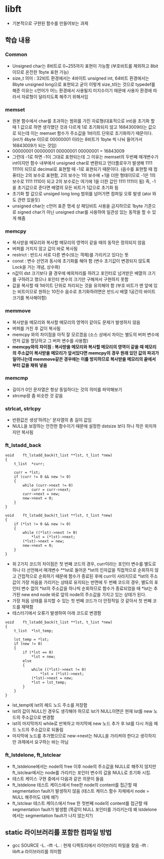# libft

- 기본적으로 구현된 함수를 만들어보는 과제

## 학습 내용

### Common

- Unsigned char는 8비트로 0~255까지 표현이 가능함 (부호비트를 제외하고 8bit이므로 온전한 1byte 표현 가능)
- size_t 의미 : 32비트 환경에서는 4바이트 unsigned int, 64비트 환경에서는 8byte unsigned long으로 표현되고 굳이 이렇게 size_t라는 것으로 typedef를 해준 이유는 c언어가 어느 환경에서 사용될지 미지수이기 때문에 사용자 환경에 따라서 자료형이 달라지도록 해주기 위해서임

### memset

- 원본 함수에서 char를 초과하는 범위를 가진 자료형(대표적으로 int)을 초기화 할 때 1 값으로 하면 생각했던 것과 다르게 1로 초기화되지 않고 16843009라는 값으로 되는데 이는 memset 함수가 주소값을 1바이트 단위로 초기화하기 때문이다. (int가 4byte 이므로 00000001 이라는 8비트가 1byte 씩 나눠 들어가서 16843009가 되는 것임)
- 00000001 00000001 00000001 00000001 = 16843009
- 그런데 -1로 하면 -1이 그대로 표현되는데 그 이유는 memset의 두번째 매개변수가 int이지만 함수 내부에서 unsigned char로 변환되고 언더플로우가 발생해 1111 1111이 되므로 decimal로 표현할 때 -1로 표현되기 때문이다. (음수를 표현할 때 컴퓨터는 2의 보수로 표현함, 2의 보수는 1의 보수에 +1을 더한 형태이므로 -1은 1의 보수로 1111 1110이 되고 2의 보수로는 여기에 1을 더한 값인 1111 1111이 됨)
즉, -1을 초기값으로 준다면 배열의 모든 비트가 1값으로 초기화 됨
- 초기화 할 값으로 unsiged long long 범위를 넘어가면 컴파일 오류 발생 (atoi 와도 관련 있을듯)
- unsigned char는 c언어 표준 명세 상 패딩비트 사용을 금지하므로 1byte 기준으로 signed char가 아닌 unsigned char를 사용하여 일관성 있는 동작을 할 수 있게 해줌

### memcpy

- 복사받을 메모리와 복사할 메모리의 영역이 같을 때의 동작은 정의되지 않음
- 버퍼를 거치지 않고 값이 바로 복사됨
- restrict : 반드시 서로 다른 변수(또는 객체)를 가리키고 있다는 뜻
- const : 변수 선언과 동시에 초기화를 해야 함 (변수 초기값이 변경되지 않도록 Lock을 거는 개념, 상수화)
- n값이 dst 크기보다 클 경우에 예외처리를 하려고 포인터로 넘겨받은 배열의 크기를 구하려고 했으나 포인터 변수의 크기만 구해져서 구현하지 못함
- 값을 복사할 때 1바이트 단위로 처리되는 것을 유의해야 함 (부호 비트가 맨 앞에 있는 비트이므로 원하는 10진수 음수로 초기화하려면은 반드시 배열 1공간의 바이트 크기를 복사해야함)

### memmove

- 복사받을 메모리와 복사할 메모리의 영역이 같아도 문제가 발생하지 않음
- 버퍼를 거친 후 값이 복사됨
- memcpy 와의 차이점을 아직 잘 모르겠음 (소스 상에서 차이는 별도의 버퍼 변수에 먼저 값을 할당하고 그 버퍼 변수를 사용함)
- **memcpy와의 차이점 : 복사받을 메모리와 복사할 메모리의 영역이 같을 때 메모리의 주소값이 복사받을 메모리가 앞서있다면 memcpy의 경우 원래 있던 값의 파괴가 일어나는데 memmove같은 경우에는 이를 방지하므로 복사받을 메모리의 끝에서부터 값을 채워 넣음**

### memcmp

- 길이가 0인 문자열은 항상 동일하다는 것의 의미를 파악해보기
- strcmp랑 좀 비슷한 것 같음

### strlcat, strlcpy

- 반환값은 생성’하려는’ 문자열의 총 길이 값임
- NULL을 보장하는 안전한 함수이기 때문에 설정한 dstsize 보다 하나 작은 위치까지만 복사됨

### ft_lstadd_back

```
void	ft_lstadd_back(t_list **lst, t_list *new)
{
	t_list	*curr;

	curr = *lst;
	if (curr != 0 && new != 0)
	{
		while (curr->next != 0)
			curr = curr->next;
		curr->next = new;
		new->next = 0;
	}
}
```

```
void	ft_lstadd_back(t_list **lst, t_list *new)
{
	if (*lst != 0 && new != 0)
	{
		while ((*lst)->next != 0)
			*lst = (*lst)->next;
		(*lst)->next = new;
		new->next = 0;
	}
}
```

- 위 2가지 코드의 차이점은 첫 번째 코드의 경우, curr이라는 포인터 변수를 별도로 하나 더 선언해서 매개변수 **lst로 들어온 *lst의 인자값을 직접적으로 순회하지 않고 간접적으로 순회하기 때문에 함수가 종료된 후에 curr이 사라지므로 *lst의 주소값이 가장 처음을 가리키는 상태로 유지되는 반면에 두 번째 코드의 경우, 별도의 포인터 변수 없이 *lst의 주소값을 하나씩 순회하므로 함수가 종료되었을 때 *lst는 추가된 new end node 바로 앞의 node의 주소값을 가지고 있는 상태가 된다.
- 가장 처음 상태를 유지할 수 있는 첫 번째 코드가 더 안정적일 것 같아서 첫 번째 코드를 채택함
- 테스터기에서 오류가 발생하여 아래 코드로 변경함

```
void	ft_lstadd_back(t_list **lst, t_list *new)
{
	t_list	*lst_temp;

	lst_temp = *lst;
	if (new != 0)
	{
		if (*lst == 0)
			*lst = new;
		else
		{
			while ((*lst)->next != 0)
				*lst = (*lst)->next;
			(*lst)->next = new;
			*lst = lst_temp;
		}
	}
}
```

- lst_temp에 lst의 헤드 노드 주소를 저장함
- lst의 값이 NULL인 경우도 생각해야 하므로 lst가 NULL이면은 현재 lst를 new 노드의 주소값으로 변경함
- lst의 마지막까지 while로 반복하고 마지막에 new 노드 추가 후 lst를 다시 처음 헤드 노드의 주소값으로 되돌림
- 마지막에 노드를 추가했으므로 new→next는 NULL을 가리켜야 한다고 생각하지만 과제에서 요구하는 바는 아님

### ft_lstdelone, ft_lstclear

- ft_lstdelone에서는 node의 free 이후 node의 주소값을 NULL로 해주지 않지만 ft_lstclear에서는 node를 가리키는 포인터 변수의 값을 NULL로 초기화 시킴.
- 테스트 케이스 구현 중에서 다음과 같은 의문이 들음
- ft_lstdelone 테스트 케이스에서 free한 node의 content를 접근할 때 segmentation fault가 발생하지 않음 (테스트 케이스 함수 자체에서 node = NULL 해주어도 대체 왜?)
- ft_lstclear 테스트 케이스에서 free 한 첫번째 node의 content를 접근할 때 segmentation fault가 발생함 (똑같이 NULL 포인터를 가리키는데 왜 lstdelone에서는 segmentation fault가 나지 않는지?)

## static 라이브러리를 포함한 컴파일 방법

- gcc SOURCE -L. -lft
-L. : 현재 디렉토리에서 라이브러리 파일을 찾음
-lft : libft.a 라이브러리를 의미함
